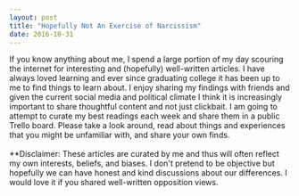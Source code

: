 ```yaml
---
layout: post
title: "Hopefully Not An Exercise of Narcissism"
date: 2016-10-31
---
```


If you know anything about me, I spend a large portion of my day scouring the internet for interesting and (hopefully) well-written articles. I have always loved learning and ever since graduating college it has been up to me to find things to learn about. I enjoy sharing my findings with friends and given the current social media and political climate I think it is increasingly important to share thoughtful content and not just clickbait. <!--more--> I am going to attempt to curate my best readings each week and share them in a public Trello board. Please take a look around, read about things and experiences that you might be unfamiliar with, and share your own finds.
<br>
<br>
**Disclaimer: These articles are curated by me and thus will often reflect my own interests, beliefs, and biases. I don't pretend to be objective but hopefully we can have honest and kind discussions about our differences. I would love it if you shared well-written opposition views.
